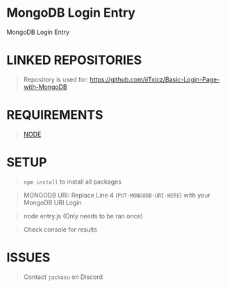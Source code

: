 # MongoDB Login Entry
 MongoDB Login Entry

 # LINKED REPOSITORIES
 > Repository is used for:
 > https://github.com/iiTxicz/Basic-Login-Page-with-MongoDB

 # REQUIREMENTS
 > [NODE](https://nodejs.org/en)

 # SETUP
 > ```npm install``` to install all packages

 > MONGODB URI: Replace Line 4 (```PUT-MONGODB-URI-HERE```) with your MongoDB URI Login

 > node entry.js (Only needs to be ran once)
 
 > Check console for results

 # ISSUES
 > Contact ```jackasu``` on Discord
